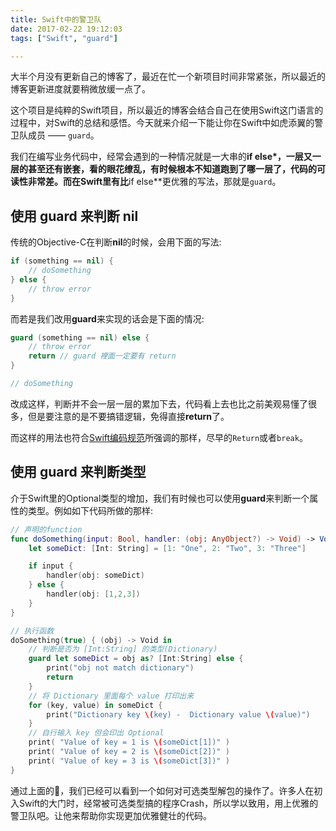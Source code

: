 ```yaml
---
title: Swift中的警卫队
date: 2017-02-22 19:12:03
tags: ["Swift", "guard"]

---
```



大半个月没有更新自己的博客了，最近在忙一个新项目时间非常紧张，所以最近的博客更新进度就要稍微放缓一点了。

这个项目是纯粹的Swift项目，所以最近的博客会结合自己在使用Swift这门语言的过程中，对Swift的总结和感悟。今天就来介绍一下能让你在Swift中如虎添翼的警卫队成员 —— `guard`。

我们在编写业务代码中，经常会遇到的一种情况就是一大串的**if else*，一层又一层的甚至还有嵌套，看的眼花缭乱，有时候根本不知道跑到了哪一层了，代码的可读性非常差。而在Swift里有比**if else**更优雅的写法，那就是`guard`。

<!--more-->

## 使用 guard 来判断 nil

传统的Objective-C在判断**nil**的时候，会用下面的写法:

```swift
if (something == nil) {
    // doSomething
} else {
    // throw error
}
```

而若是我们改用**guard**来实现的话会是下面的情况:

```swift
guard (something == nil) else {
    // throw error
    return // guard 裡面一定要有 return
}

// doSomething
```

改成这样，判断并不会一层一层的累加下去，代码看上去也比之前美观易懂了很多，但是要注意的是不要搞错逻辑，免得直接**return**了。

而这样的用法也符合[Swift编码规范](https://github.com/github/swift-style-guide)所强调的那样，尽早的`Return`或者`break`。

## 使用 guard 来判断类型

介于Swift里的Optional类型的增加，我们有时候也可以使用**guard**来判断一个属性的类型。例如如下代码所做的那样:

```swift
// 声明的function
func doSomething(input: Bool, handler: (obj: AnyObject?) -> Void) -> Void {
    let someDict: [Int: String] = [1: "One", 2: "Two", 3: "Three"]

    if input {
        handler(obj: someDict)
    } else {
        handler(obj: [1,2,3])
    }
}

// 执行函数
doSomething(true) { (obj) -> Void in
    // 判断是否为 [Int:String] 的类型(Dictionary)
    guard let someDict = obj as? [Int:String] else {
        print("obj not match dictionary")
        return
    }
    // 将 Dictionary 里面每个 value 打印出来
    for (key, value) in someDict {
        print("Dictionary key \(key) -  Dictionary value \(value)")
    }
    // 自行输入 key 但会印出 Optional
    print( "Value of key = 1 is \(someDict[1])" )
    print( "Value of key = 2 is \(someDict[2])" )
    print( "Value of key = 3 is \(someDict[3])" )
}
```

通过上面的🌰，我们已经可以看到一个如何对可选类型解包的操作了。许多人在初入Swift的大门时，经常被可选类型搞的程序Crash，所以学以致用，用上优雅的警卫队吧。让他来帮助你实现更加优雅健壮的代码。